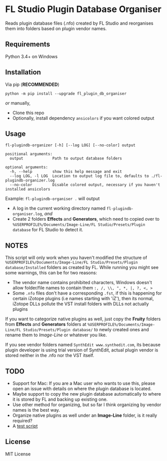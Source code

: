 # FL Studio Plugin Database Organiser
Reads plugin database files (.nfo) created by FL Studio and reorganises them into folders based on plugin vendor names.

## Requirements
Python 3.4+ on Windows

## Installation
Via pip (**RECOMMENDED**)
```
python -m pip install --upgrade fl_plugin_db_organiser
```

*or* manually,

* Clone this repo
* Optionally, install dependency `ansicolors` if you want colored output

## Usage
```
fl-plugindb-organizer [-h] [--log LOG] [--no-color] output

positional arguments:
  output             Path to output database folders

optional arguments:
  -h, --help         show this help message and exit
  --log LOG, -l LOG  Location to output log file to, defaults to ./fl-plugindb-organizer.log
  --no-color         Disable colored output, necessary if you haven't installed ansicolors
```

Example: `fl-plugindb-organiser .` will output
* A log in the current working directory named `fl-plugindb-organiser.log`, *and* 
* Create 2 folders **Effects** and **Generators**, which need to copied over to `%USERPROFILE%/Documents/Image-Line/FL Studio/Presets/Plugin database` for FL Studio to detect it.

## NOTES
This script will only work when you haven't modified the structure of `%USERPROFILE%/Documents/Image-Line/FL Studio/Presets/Plugin database/Installed` folders as created by FL.
While running you might see some warnings, this can be for two reasons:
* The vendor name contains prohibited characters, Windows doesn't allow folder/file names to contain them `:, /, \\, ", *, |, ?, <, >`
* Some `.nfo` files don't have a corresponding `.fst`, if this is happening for certain iZotope plugins (i.e names starting with 'iZ'), then its normal, iZotope DLLs pollute the VST install folders with DLLs not actually plugins

If you want to categorize native plugins as well, just copy the **Fruity** folders from **Effects** and **Generators** folders at `%USERPROFILE%/Documents/Image-Line/FL Studio/Presets/Plugin database/` to newly created ones and rename them to *Image-Line* or whatever you like.

If you see vendor folders named `SynthEdit www.synthedit.com`, its because plugin developer is using trial version of SynthEdit, actual plugin vendor is stored neither in the .nfo nor the VST itself.

## TODO
* Support for Mac: If you are a Mac user who wants to use this, please open an issue with details on where the plugin database is located.
* Maybe support to copy the new plugin database automatically to where it is stored by FL and backing up existing one.
* Use other method for organizing, but so far I think organizing by vendor names is the best way.
* Organize native plugins as well under an **Image-Line** folder, is it really required?
* A [test script](tests/test_script.py)

## License
MIT License